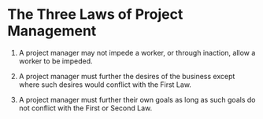 # The Three Laws of Project Management

1. A project manager may not impede a worker, or through inaction, allow a worker to be impeded.

2. A project manager must further the desires of the business except where such desires would conflict with the First Law.

3. A project manager must further their own goals as long as such goals do not conflict with the First or Second Law.
